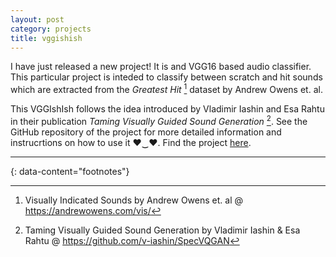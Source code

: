 ```yaml
---
layout: post
category: projects
title: vggishish
---
```


I have just released a new project! It is and VGG16 based audio classifier. This particular project is inteded to classify between scratch and hit sounds which are extracted from the *Greatest Hit* [^1] dataset by Andrew Owens et. al.

This VGGIshIsh follows the idea introduced by Vladimir Iashin and Esa Rahtu in their publication *Taming Visually Guided Sound Generation* [^2]. See the GitHub repository of the project for more detailed information and instrucrtions on how to use it ♥‿♥. Find the project [here](https://github.com/ilpoviertola/vggishish).

---
{: data-content="footnotes"}

[^1]: Visually Indicated Sounds by Andrew Owens et. al @ https://andrewowens.com/vis/
[^2]: Taming Visually Guided Sound Generation by Vladimir Iashin & Esa Rahtu @ https://github.com/v-iashin/SpecVQGAN
